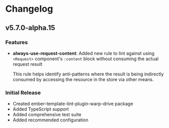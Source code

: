 # Changelog

## v5.7.0-alpha.15

### Features

- **always-use-request-content**: Added new rule to lint against using `<Request>` component's `:content` block without consuming the actual request result
  
  This rule helps identify anti-patterns where the result is being indirectly consumed by accessing the resource in the store via other means.

### Initial Release

- Created ember-template-lint-plugin-warp-drive package
- Added TypeScript support
- Added comprehensive test suite
- Added recommended configuration